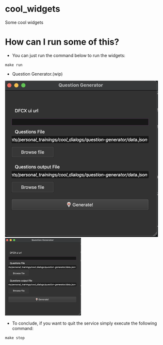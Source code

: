 # cool_widgets
Some cool widgets

# How can I run some of this?
- You can just run the command below to run the widgets:
```
make run
```

- Question Generator.(wip)

![generator](https://github.com/NorberMV/cool_widgets/blob/master/resources/generator.png)
<img src="https://github.com/NorberMV/cool_widgets/blob/master/resources/generator.png" width="250">


- To conclude, if you want to quit the service simply execute the following command:
```
make stop